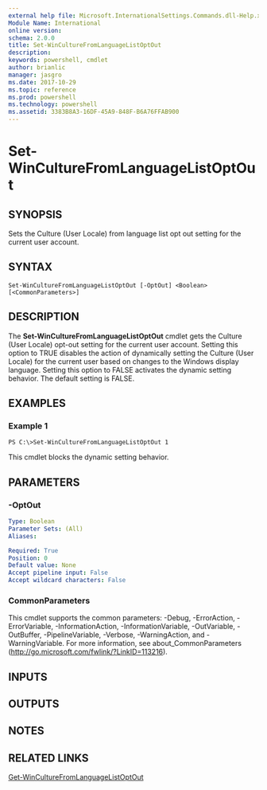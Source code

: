 ```yaml
---
external help file: Microsoft.InternationalSettings.Commands.dll-Help.xml
Module Name: International
online version: 
schema: 2.0.0
title: Set-WinCultureFromLanguageListOptOut
description: 
keywords: powershell, cmdlet
author: brianlic
manager: jasgro
ms.date: 2017-10-29
ms.topic: reference
ms.prod: powershell
ms.technology: powershell
ms.assetid: 3383B8A3-16DF-45A9-848F-B6A76FFAB900
---
```


# Set-WinCultureFromLanguageListOptOut

## SYNOPSIS
Sets the Culture (User Locale) from language list opt out setting for the current user account.

## SYNTAX

```
Set-WinCultureFromLanguageListOptOut [-OptOut] <Boolean> [<CommonParameters>]
```

## DESCRIPTION
The **Set-WinCultureFromLanguageListOptOut** cmdlet gets the Culture (User Locale) opt-out setting for the current user account.
Setting this option to TRUE disables the action of dynamically setting the Culture (User Locale) for the current user based on changes to the Windows display language.
Setting this option to FALSE activates the dynamic setting behavior.
The default setting is FALSE.

## EXAMPLES

### Example 1
```
PS C:\>Set-WinCultureFromLanguageListOptOut 1
```

This cmdlet blocks the dynamic setting behavior.

## PARAMETERS

### -OptOut


```yaml
Type: Boolean
Parameter Sets: (All)
Aliases: 

Required: True
Position: 0
Default value: None
Accept pipeline input: False
Accept wildcard characters: False
```

### CommonParameters
This cmdlet supports the common parameters: -Debug, -ErrorAction, -ErrorVariable, -InformationAction, -InformationVariable, -OutVariable, -OutBuffer, -PipelineVariable, -Verbose, -WarningAction, and -WarningVariable. For more information, see about_CommonParameters (http://go.microsoft.com/fwlink/?LinkID=113216).

## INPUTS

## OUTPUTS

## NOTES

## RELATED LINKS

[Get-WinCultureFromLanguageListOptOut](./Get-WinCultureFromLanguageListOptOut.md)


